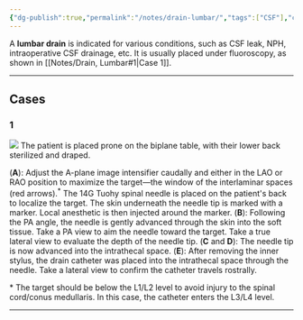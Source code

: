 ```yaml
---
{"dg-publish":true,"permalink":"/notes/drain-lumbar/","tags":["CSF"],"created":"2023-10-17T11:33:15.000-07:00","updated":"2023-10-17T14:31:55.126-07:00"}
---
```


A **lumbar drain** is indicated for various conditions, such as CSF leak, NPH, intraoperative CSF drainage, etc. It is usually placed under fluoroscopy, as shown in [[Notes/Drain, Lumbar#1\|Case 1]].

---

## Cases

### 1

![](https://i.imgur.com/ah1tg0T.jpg)
The patient is placed prone on the biplane table, with their lower back sterilized and draped.

(**A**): Adjust the A-plane image intensifier caudally and either in the LAO or RAO position to maximize the target—the window of the interlaminar spaces (red arrows).<sup>*</sup> The 14G Tuohy spinal needle is placed on the patient's back to localize the target. The skin underneath the needle tip is marked with a marker. Local anesthetic is then injected around the marker.
(**B**): Following the PA angle, the needle is gently advanced through the skin into the soft tissue. Take a PA view to aim the needle toward the target. Take a true lateral view to evaluate the depth of the needle tip.
(**C** and **D**): The needle tip is now advanced into the intrathecal space.
(**E**): After removing the inner stylus, the drain catheter was placed into the intrathecal space through the needle. Take a lateral view to confirm the catheter travels rostrally.

\* The target should be below the L1/L2 level to avoid injury to the spinal cord/conus medullaris. In this case, the catheter enters the L3/L4 level.

---
